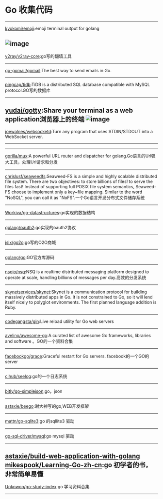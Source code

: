 
# Go 收集代码

---
[kyokomi/emoji](https://github.com/kyokomi/emoji):emoji terminal output for golang
   
![image](https://raw.githubusercontent.com/kyokomi/emoji/master/screen/image.png)
---
[v2ray/v2ray-core](https://github.com/v2ray/v2ray-core):go写的翻墙工具
   
---
[go-gomail/gomail](https://github.com/go-gomail/gomail):The best way to send emails in Go.
   
---
[pingcap/tidb](https://github.com/pingcap/tidb):TiDB is a distributed SQL database compatible with MySQL protocol.GO写的数据库
   
---
[yudai/gotty](https://github.com/yudai/gotty):Share your terminal as a web application浏览器上的终端
![image](https://raw.githubusercontent.com/yudai/gotty/master/screenshot.gif)
---
[joewalnes/websocketd](https://github.com/joewalnes/websocketd):Turn any program that uses STDIN/STDOUT into a WebSocket server.

---
---
[gorilla/mux](https://github.com/gorilla/mux):A powerful URL router and dispatcher for golang.Go语言的Url强大工具，处理Url请求和分发

---
[chrislusf/seaweedfs](https://github.com/chrislusf/seaweedfs):Seaweed-FS is a simple and highly scalable distributed file system. There are two objectives: to store billions of files! to serve the files fast! Instead of supporting full POSIX file system semantics, Seaweed-FS choose to implement only a key~file mapping. Similar to the word "NoSQL", you can call it as "NoFS".一个Go语言开发分布式文件储存系统

---
[Workiva/go-datastructures](https://github.com/Workiva/go-datastructures):go实现的数据结构

---
[golang/oauth2](https://github.com/golang/oauth2):go实现的oauth2协议

---
[jsix/go2o](https://github.com/jsix/go2o):go写的O2O商城

---
[golang/go](https://github.com/golang/go):GO官方库源码

---
[nsqio/nsq](https://github.com/nsqio/nsq):NSQ is a realtime distributed messaging platform designed to operate at scale, handling billions of messages per day.高效的分发系统

---
[skynetservices/skynet](https://github.com/skynetservices/skynet):Skynet is a communication protocol for building massively distributed apps in Go. It is not constrained to Go, so it will lend itself nicely to polyglot environments. The first planned language addition is Ruby.

---
[codegangsta/gin](https://github.com/codegangsta/gin):Live reload utility for Go web servers

---
[avelino/awesome-go](https://github.com/avelino/awesome-go):A curated list of awesome Go frameworks, libraries and software 。GO的一个资料合集


---

[facebookgo/grace](https://github.com/facebookgo/grace):Graceful restart for Go servers. facebook的一个GO的server


---
[cihub/seelog](https://github.com/cihub/seelog):go的一个日志系统


---
[bitly/go-simplejson](https://github.com/bitly/go-simplejson):go，json


---
[astaxie/beego](https://github.com/astaxie/beego):谢大神写的go,WEB开发框架


---
[mattn/go-sqlite3](https://github.com/mattn/go-sqlite3):go 的sqllite3 驱动


---
[go-sql-driver/mysql](https://github.com/go-sql-driver/mysql):go mysql 驱动


---
[astaxie/build-web-application-with-golang](https://github.com/astaxie/build-web-application-with-golang)
[mikespook/Learning-Go-zh-cn](https://github.com/mikespook/Learning-Go-zh-cn):go 初学者的书，非常简单易懂
---
[Unknwon/go-study-index](https://github.com/Unknwon/go-study-index):go 学习资料合集


---